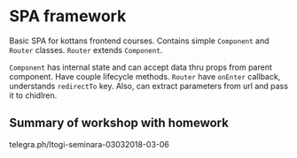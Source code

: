 # SPA framework

Basic SPA for kottans frontend courses. Contains simple `Component` and `Router` classes. `Router` extends `Component`.

`Component` has internal state and can accept data thru props from parent component. Have couple lifecycle methods.
`Router` have `onEnter` callback, understands `redirectTo` key. Also, can extract parameters from url and pass it to chidlren.

## Summary of workshop with homework
telegra.ph/Itogi-seminara-03032018-03-06
